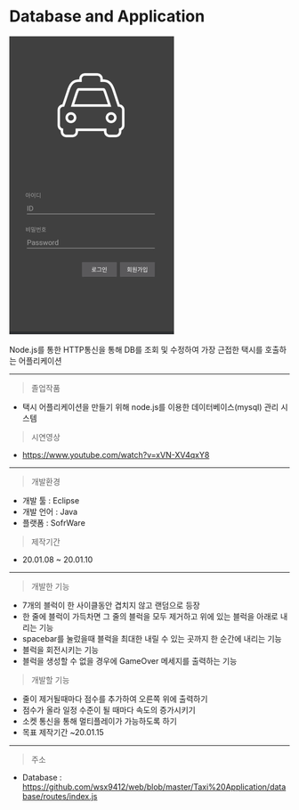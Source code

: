 # Database and Application
![홈](https://github.com/wsx9412/portfolio/blob/master/Taxi%20Application/picture/taxi.png)

Node.js를 통한 HTTP통신을 통해 DB를 조회 및 수정하여 가장 근접한 택시를 호출하는 어플리케이션

---

> 졸업작품

  - 택시 어플리케이션을 만들기 위해 node.js를 이용한 데이터베이스(mysql) 관리 시스템  

> 시연영상

  - https://www.youtube.com/watch?v=xVN-XV4qxY8
---

> 개발환경

  - 개발 툴 : Eclipse
  - 개발 언어 : Java
  - 플랫폼 : SofrWare

> 제작기간
  - 20.01.08 ~ 20.01.10  

---
> 개발한 기능  

  - 7개의 블럭이 한 사이클동안 겹치지 않고 랜덤으로 등장
  - 한 줄에 블럭이 가득차면 그 줄의 블럭을 모두 제거하고 위에 있는 블럭을 아래로 내리는 기능
  - spacebar를 눌렀을때 블럭을 최대한 내릴 수 있는 곳까지 한 순간에 내리는 기능
  - 블럭을 회전시키는 기능
  - 블럭을 생성할 수 없을 경우에 GameOver 메세지를 출력하는 기능

> 개발할 기능  

  - 줄이 제거될때마다 점수를 추가하여 오른쪽 위에 출력하기
  - 점수가 올라 일정 수준이 될 때마다 속도의 증가시키기
  - 소켓 통신을 통해 멀티플레이가 가능하도록 하기
  - 목표 제작기간 ~20.01.15

---

> 주소
 - Database : <https://github.com/wsx9412/web/blob/master/Taxi%20Application/database/routes/index.js>
